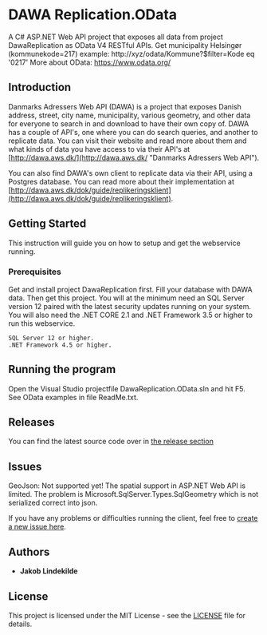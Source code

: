 # DAWA Replication.OData

A C# ASP.NET Web API project that exposes all data from project DawaReplication as OData V4 RESTful APIs.
Get municipality Helsingør (kommunekode=217) example: http://xyz/odata/Kommune?$filter=Kode eq '0217'
More about OData: https://www.odata.org/

## Introduction

Danmarks Adressers Web API (DAWA) is a project that exposes Danish address, street, city name, municipality, various geometry, and other data for everyone to search in and download to have their own copy of. DAWA has a couple of API's, one where you can do search queries, and another to replicate data. You can visit their website and read more about them and what kinds of data you have access to via their API's at [http://dawa.aws.dk/](http://dawa.aws.dk/ "Danmarks Adressers Web API").

You can also find DAWA's own client to replicate data via their API, using a Postgres database. You can read more about their implementation at [http://dawa.aws.dk/dok/guide/replikeringsklient](http://dawa.aws.dk/dok/guide/replikeringsklient).

## Getting Started

This instruction will guide you on how to setup and get the webservice running.

### Prerequisites

Get and install project DawaReplication first. Fill your database with DAWA data. Then get this project.
You will at the minimum need an SQL Server version 12 paired with the latest security updates running on your system.
You will also need the .NET CORE 2.1 and .NET Framework 3.5 or higher to run this webservice.

```
SQL Server 12 or higher.
.NET Framework 4.5 or higher.
```

## Running the program

Open the Visual Studio projectfile DawaReplication.OData.sln and hit F5. See OData examples in file ReadMe.txt.

## Releases

You can find the latest source code over in [the release section](https://github.com/JakobLindekilde/DawaReplication.OData/releases)

## Issues

GeoJson: Not supported yet! The spatial support in ASP.NET Web API is limited. The problem is Microsoft.SqlServer.Types.SqlGeometry which is not serialized correct into json.

If you have any problems or difficulties running the client, feel free to [create a new issue here](https://github.com/JakobLindekilde/DawaReplication.OData/issues "Create an issue").

## Authors

* **Jakob Lindekilde**

## License

This project is licensed under the MIT License - see the [LICENSE](LICENSE) file for details.
